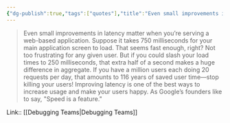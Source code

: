 ```yaml
---
{"dg-publish":true,"tags":["quotes"],"title":"Even small improvements in latency matter","date":"2022-09-01T21:40:03+03:00","modified_at":"2022-09-13T09:35:19+03:00","permalink":"/quotes/202209012140/","dgHomeLink":false,"dgPassFrontmatter":true}
---
```



> Even small improvements in latency matter when you’re serving a web-based application. Suppose it takes 750 milliseconds for your main application screen to load. That seems fast enough, right? Not too frustrating for any given user. But if you could slash your load times to 250 milliseconds, that extra half of a second makes a huge difference in aggregate. If you have a million users each doing 20 requests per day, that amounts to 116 years of saved user time—stop killing your users! Improving latency is one of the best ways to increase usage and make your users happy. As Google’s founders like to say, "Speed is a feature."

Link:: [[Debugging Teams|Debugging Teams]]
